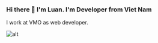 ### Hi there 👋 I'm Luan. I'm Developer from Viet Nam
I work at VMO as web developer.

![alt](https://cdn.unwire.hk/wp-content/uploads/2015/03/joke-comic_sleep-cycle-694x416.jpg)


<!--
**KhungLongAnCo/KhungLongAnCo** is a ✨ _special_ ✨ repository because its `README.md` (this file) appears on your GitHub profile.

Here are some ideas to get you started:

- 🔭 I’m currently working on ...
- 🌱 I’m currently learning ...
- 👯 I’m looking to collaborate on ...
- 🤔 I’m looking for help with ...
- 💬 Ask me about ...
- 📫 How to reach me: ...
- 😄 Pronouns: ...
- ⚡ Fun fact: ...
-->
